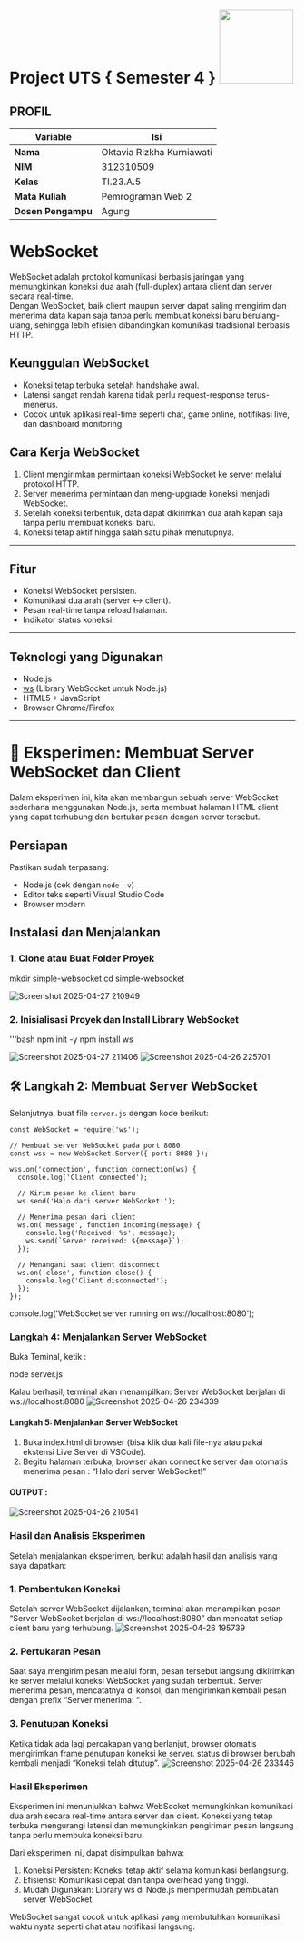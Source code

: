 # Project UTS { Semester 4 } <img src=https://i.pinimg.com/564x/fd/88/8c/fd888c43145aa84d5e3037082d470910.jpg width="130px">
## PROFIL
| Variable           |             Isi            |
| -------------------|----------------------------|
| **Nama**           |         Oktavia Rizkha Kurniawati       |
| **NIM**            |          312310509         |
| **Kelas**          |          TI.23.A.5         |
| **Mata Kuliah**    |     Pemrograman Web 2     |
| **Dosen Pengampu** | Agung  |

# WebSocket

WebSocket adalah protokol komunikasi berbasis jaringan yang memungkinkan koneksi dua arah (full-duplex) antara client dan server secara real-time.  
Dengan WebSocket, baik client maupun server dapat saling mengirim dan menerima data kapan saja tanpa perlu membuat koneksi baru berulang-ulang, sehingga lebih efisien dibandingkan komunikasi tradisional berbasis HTTP.

## Keunggulan WebSocket
- Koneksi tetap terbuka setelah handshake awal.
- Latensi sangat rendah karena tidak perlu request-response terus-menerus.
- Cocok untuk aplikasi real-time seperti chat, game online, notifikasi live, dan dashboard monitoring.

## Cara Kerja WebSocket
1. Client mengirimkan permintaan koneksi WebSocket ke server melalui protokol HTTP.
2. Server menerima permintaan dan meng-upgrade koneksi menjadi WebSocket.
3. Setelah koneksi terbentuk, data dapat dikirimkan dua arah kapan saja tanpa perlu membuat koneksi baru.
4. Koneksi tetap aktif hingga salah satu pihak menutupnya.

---

## Fitur
- Koneksi WebSocket persisten.
- Komunikasi dua arah (server ↔ client).
- Pesan real-time tanpa reload halaman.
- Indikator status koneksi.

---

## Teknologi yang Digunakan
- Node.js
- [ws](https://github.com/websockets/ws) (Library WebSocket untuk Node.js)
- HTML5 + JavaScript
- Browser Chrome/Firefox

---

# 🚀 Eksperimen: Membuat Server WebSocket dan Client
Dalam eksperimen ini, kita akan membangun sebuah server WebSocket sederhana menggunakan Node.js, serta membuat halaman HTML client yang dapat terhubung dan bertukar pesan dengan server tersebut.

## Persiapan
Pastikan sudah terpasang:
- Node.js (cek dengan `node -v`)
- Editor teks seperti Visual Studio Code
- Browser modern


## Instalasi dan Menjalankan

### 1. Clone atau Buat Folder Proyek

mkdir simple-websocket
cd simple-websocket

![Screenshot 2025-04-27 210949](https://github.com/user-attachments/assets/998c4711-80f2-4f82-a4df-f27a5b3b407c)

### 2. Inisialisasi Proyek dan Install Library WebSocket
'''bash
npm init -y
npm install ws

![Screenshot 2025-04-27 211406](https://github.com/user-attachments/assets/54998bcb-0834-4a87-ad7c-7233b66a3ce7)
![Screenshot 2025-04-26 225701](https://github.com/user-attachments/assets/da28ab40-a6d7-4ecd-9cf6-33054bcce04f)

## 🛠 Langkah 2: Membuat Server WebSocket

Selanjutnya, buat file `server.js` dengan kode berikut:

```
const WebSocket = require('ws');

// Membuat server WebSocket pada port 8080
const wss = new WebSocket.Server({ port: 8080 });

wss.on('connection', function connection(ws) {
  console.log('Client connected');

  // Kirim pesan ke client baru
  ws.send('Halo dari server WebSocket!');

  // Menerima pesan dari client
  ws.on('message', function incoming(message) {
    console.log('Received: %s', message);
    ws.send(`Server received: ${message}`);
  });

  // Menangani saat client disconnect
  ws.on('close', function close() {
    console.log('Client disconnected');
  });
});
```


console.log('WebSocket server running on ws://localhost:8080');

### Langkah 4: Menjalankan Server WebSocket
Buka Teminal, ketik :

node server.js

Kalau berhasil, terminal akan menampilkan:
Server WebSocket berjalan di ws://localhost:8080
![Screenshot 2025-04-26 234339](https://github.com/user-attachments/assets/3117c860-0915-4b42-9622-49f558ff9c34)

#### Langkah 5: Menjalankan Server WebSocket
1. Buka index.html di browser (bisa klik dua kali file-nya atau pakai ekstensi Live Server di VSCode).
2. Begitu halaman terbuka, browser akan connect ke server dan otomatis menerima pesan : “Halo dari server WebSocket!”

#### OUTPUT :
![Screenshot 2025-04-26 210541](https://github.com/user-attachments/assets/4bf944c4-3a91-4b4d-87da-beb74a430f2d)

### Hasil dan Analisis Eksperimen
Setelah menjalankan eksperimen, berikut adalah hasil dan analisis yang saya dapatkan:

### 1. Pembentukan Koneksi
Setelah server WebSocket dijalankan, terminal akan menampilkan pesan “Server WebSocket berjalan di ws://localhost:8080” dan mencatat setiap client baru yang terhubung.
![Screenshot 2025-04-26 195739](https://github.com/user-attachments/assets/96790281-8255-4216-ba52-99325365b415)
### 2. Pertukaran Pesan
Saat saya mengirim pesan melalui form, pesan tersebut langsung dikirimkan ke server melalui koneksi WebSocket yang sudah terbentuk. Server menerima pesan, mencatatnya di konsol, dan mengirimkan kembali pesan dengan prefix “Server menerima: “.
### 3. Penutupan Koneksi
Ketika tidak ada lagi percakapan yang berlanjut, browser otomatis mengirimkan frame penutupan koneksi ke server. status di browser berubah kembali menjadi “Koneksi telah ditutup”.
![Screenshot 2025-04-26 233446](https://github.com/user-attachments/assets/e56d67ff-00af-48e4-bc7e-fd295eda00d3)

### Hasil Eksperimen
Eksperimen ini menunjukkan bahwa WebSocket memungkinkan komunikasi dua arah secara real-time antara server dan client. Koneksi yang tetap terbuka mengurangi latensi dan memungkinkan pengiriman pesan langsung tanpa perlu membuka koneksi baru.

Dari eksperimen ini, dapat disimpulkan bahwa:
1. Koneksi Persisten: Koneksi tetap aktif selama komunikasi berlangsung.
2. Efisiensi: Komunikasi cepat dan tanpa overhead yang tinggi.
3. Mudah Digunakan: Library ws di Node.js mempermudah pembuatan server WebSocket.

WebSocket sangat cocok untuk aplikasi yang membutuhkan komunikasi waktu nyata seperti chat atau notifikasi langsung.
